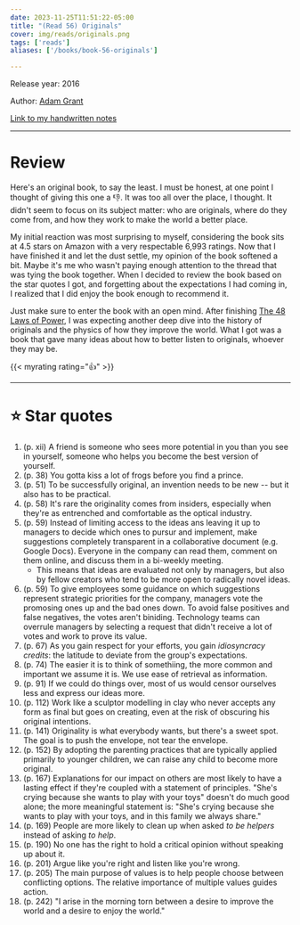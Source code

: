 ```yaml
---
date: 2023-11-25T11:51:22-05:00
title: "(Read 56) Originals"
cover: img/reads/originals.png
tags: ['reads']
aliases: ['/books/book-56-originals']

---
```


Release year: 2016

Author: [Adam Grant](https://adamgrant.net/)

[Link to my handwritten notes](https://drive.google.com/file/d/1rcAyWNuJzAU3iSM0sSKOHISN--wdrZnu/view?usp=sharing)

---

# Review

Here's an original book, to say the least. I must be honest, at one
point I thought of giving this one a :-1:. It was too all over the
place, I thought. It didn't seem to focus on its subject matter: who
are originals, where do they come from, and how they work to make the
world a better place.

My initial reaction was most surprising to myself, considering the book
sits at 4.5 stars on Amazon with a very respectable 6,993 ratings. Now
that I have finished it and let the dust settle, my opinion of the book
softened a bit. Maybe it's me who wasn't paying enough attention to the
thread that was tying the book together. When I decided to review the
book based on the star quotes I got, and forgetting about the
expectations I had coming in, I realized that I did enjoy the book
enough to recommend it.

Just make sure to enter the book with an open mind. After finishing [The
48 Laws of Power](/book/book-55-the-48-laws-of-power/), I was expecting
another deep dive into the history of originals and the physics of how
they improve the world. What I got was a book that gave many ideas about
how to better listen to originals, whoever they may be.

{{< myrating rating="👍" >}}

---

# :star: Star quotes

1. (p. xii)  A friend is someone who sees more potential in you than you see
   in yourself, someone who helps you become the best version of
   yourself.
1. (p. 38) You gotta kiss a lot of frogs before you find a prince.
1. (p. 51) To be successfully original, an invention needs to be new --
   but it also has to be practical.
1. (p. 58) It's rare the originality comes from insiders, especially
   when they're as entrenched and comfortable as the optical industry.
1. (p. 59) Instead of limiting access to the ideas ans leaving it up to
   managers to decide which ones to pursur and implement, make
   suggestions completely transparent in a collaborative document (e.g.
   Google Docs). Everyone in the company can read them, comment on them
   online, and discuss them in a bi-weekly meeting.
   - This means that ideas are evaluated not only by managers, but also
     by fellow creators who tend to be more open to radically novel
     ideas.
1. (p. 59) To give employees some guidance on which suggestions
   represent strategic priorities for the company, managers vote the
   promosing ones up and the bad ones down. To avoid false positives and
   false negatives, the votes aren't biniding. Technology teams can
   overrule managers by selecting a request that didn't receive a lot of
   votes and work to prove its value.
1. (p. 67) As you gain respect for your efforts, you gain *idiosyncracy
   credits*: the latitude to deviate from the group's expectations.
1. (p. 74) The easier it is to think of somethiing, the more common and
   important we assume it is. We use ease of retrieval as information.
1. (p. 91) If we could do things over, most of us would censor ourselves
   less and express our ideas more.
1. (p. 112) Work like a sculptor modelling in clay who never accepts any
   form as final but goes on creating, even at the risk of obscuring his
   original intentions.
1. (p. 141) Originality is what everybody wants, but there's a sweet
   spot. The goal is to push the envelope, not tear the envelope.
1. (p. 152) By adopting the parenting practices that are typically
   applied primarily to younger children, we can raise any child to
   become more original.
1. (p. 167) Explanations for our impact on others are most likely to
   have a lasting effect if they're coupled with a statement of
   principles. "She's crying because she wants to play with your toys"
   doesn't do much good alone; the more meaningful statement is: "She's
   crying because she wants to play with your toys, and in this family
   we always share."
1. (p. 169) People are more likely to clean up when asked *to be
   helpers* instead of asking *to help*.
1. (p. 190) No one has the right to hold a critical opinion without
   speaking up about it.
1. (p. 201) Argue like you're right and listen like you're wrong.
1. (p. 205) The main purpose of values is to help people choose between
   conflicting options. The relative importance of multiple values
   guides action.
1. (p. 242) "I arise in the morning torn between a desire to improve the
   world and a desire to enjoy the world."
